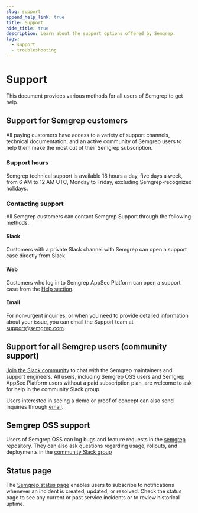 ```yaml
---
slug: support
append_help_link: true
title: Support
hide_title: true
description: Learn about the support options offered by Semgrep.
tags:
  - support
  - troubleshooting
---
```


# Support

This document provides various methods for all users of Semgrep to get help.

## Support for Semgrep customers

All paying customers have access to a variety of support channels, technical
documentation, and an active community of Semgrep users to help them make the
most out of their Semgrep subscription.

### Support hours

Semgrep technical support is available 18 hours a day, five days a week, from 6
AM to 12 AM UTC, Monday to Friday, excluding Semgrep-recognized holidays.

### Contacting support

All Semgrep customers can contact Semgrep Support through the following methods.

#### Slack

Customers with a private Slack channel with Semgrep can open a support case
directly from Slack.

#### Web

Customers who log in to Semgrep AppSec Platform can open a support case
from the [Help section](https://semgrep.dev/orgs/-/support).

#### Email

For non-urgent inquiries, or when you need to provide detailed information about
your issue, you can email the Support team at
[support@semgrep.com](mailto:support@semgrep.com).

## Support for all Semgrep users (community support)

[Join the Slack community](https://go.semgrep.dev/slack) to chat with the
Semgrep maintainers and support engineers. All users, including Semgrep OSS users and Semgrep AppSec Platform users without a paid subscription plan, are welcome to ask for help in the community Slack group.

Users interested in seeing a demo or proof of concept can also send inquiries
through [email](mailto:support@semgrep.com).

## Semgrep OSS support

Users of Semgrep OSS can log bugs and feature requests in the
[semgrep](https://github.com/semgrep/semgrep/issues) repository. They can also
ask questions regarding usage, rollouts, and deployments in the [community Slack
group](https://go.semgrep.dev/slack)

## Status page

The [Semgrep status page](https://status.semgrep.dev/) enables users to
subscribe to notifications whenever an incident is created, updated, or
resolved. Check the status page to see any current or past service incidents or
to review historical uptime.
